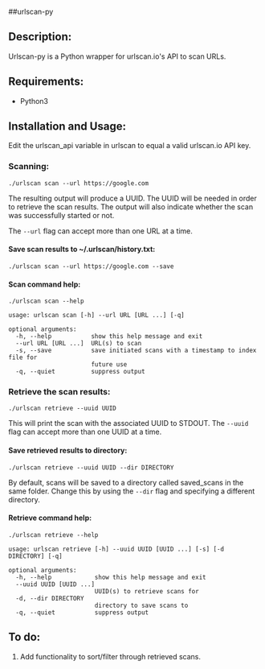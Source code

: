 ##urlscan-py

## Description:

Urlscan-py is a Python wrapper for urlscan.io's API to scan URLs.


## Requirements:

- Python3


## Installation and Usage:

Edit the urlscan_api variable in urlscan to equal a valid urlscan.io API key.


### Scanning:

`./urlscan scan --url https://google.com`

The resulting output will produce a UUID. The UUID will be needed in order to retrieve the scan results. The output will also indicate whether the scan was successfully started or not.

The `--url` flag can accept more than one URL at a time.

#### Save scan results to ~/.urlscan/history.txt:

`./urlscan scan --url https://google.com --save`

#### Scan command help:

```
./urlscan scan --help

usage: urlscan scan [-h] --url URL [URL ...] [-q]

optional arguments:
  -h, --help           show this help message and exit
  --url URL [URL ...]  URL(s) to scan
  -s, --save           save initiated scans with a timestamp to index file for
                       future use
  -q, --quiet          suppress output
```



### Retrieve the scan results:

`./urlscan retrieve --uuid UUID`

This will print the scan with the associated UUID to STDOUT. The `--uuid` flag can accept more than one UUID at a time.

#### Save retrieved results to directory:

`./urlscan retrieve --uuid UUID --dir DIRECTORY`

By default, scans will be saved to a directory called saved_scans in the same folder. Change this by using the `--dir` flag and specifying a different directory.


#### Retrieve command help:

```
./urlscan retrieve --help

usage: urlscan retrieve [-h] --uuid UUID [UUID ...] [-s] [-d DIRECTORY] [-q]

optional arguments:
  -h, --help            show this help message and exit
  --uuid UUID [UUID ...]
                        UUID(s) to retrieve scans for
  -d, --dir DIRECTORY
                        directory to save scans to
  -q, --quiet           suppress output
```


## To do:

1.  Add functionality to sort/filter through retrieved scans.

